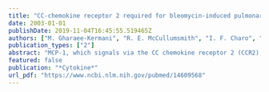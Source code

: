 ```yaml
---
title: "CC-chemokine receptor 2 required for bleomycin-induced pulmonary fibrosis"
date: 2003-01-01
publishDate: 2019-11-04T16:45:55.519465Z
authors: ["M. Gharaee-Kermani", "R. E. McCullumsmith", "I. F. Charo", "S. L. Kunkel", "S. H. Phan"]
publication_types: ["2"]
abstract: "MCP-1, which signals via the CC chemokine receptor 2 (CCR2), is induced in lung fibrosis that is accompanied by mononuclear cell recruitment and activation of lung fibroblasts. To evaluate the role of CCR2 in lung fibrosis, CCR2 knockout (ko) mice were used in a model of bleomycin-induced lung fibrosis. Wild type (wt) and ko mice were injected endotracheally with bleomycin to induce lung injury and fibrosis, and then analyzed for degree of lung fibrosis and cytokine expression. The results showed significantly reduced fibrosis in ko mice as evidenced by decreased lung type I collagen gene expression and hydroxyproline content relative to those in wt mice. Lung TNF-alpha and TGF-beta1 expression was significantly lower in ko vs. wt mice, while MCP-1 expression was unaffected. Interestingly, lung alpha-smooth muscle actin (alpha-SMA) expression, a marker for myofibroblast differentiation, was also decreased in ko mice, which was confirmed by analysis of isolated lung fibroblasts. Fibroblasts from ko mice exhibited decreased responsiveness to TGF-beta1 induced alpha-SMA expression, which was associated with reduced expression of TGF-beta receptor II (TbetaRII) and Smad3. These findings suggest that CCR2 signaling plays a key role in bleomycin-induced pulmonary fibrosis by regulating fibrogenic cytokine expression and fibroblast responsiveness to TGF-beta."
featured: false
publication: "*Cytokine*"
url_pdf: "https://www.ncbi.nlm.nih.gov/pubmed/14609568"
---
```



